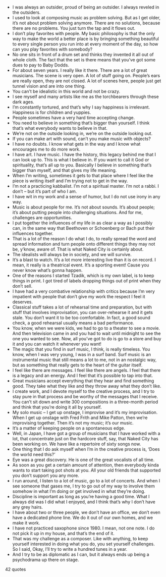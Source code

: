  - I was always an outsider, proud of being an outsider. I always reveled in the outsiders.
 - I used to look at composing music as problem solving. But as I get older, it’s not about problem solving anymore. There are no solutions, because there are no problems. You just turn the tap and it flows out.
 - I don’t play favorites with people. My basic philosophy is that the only way to make the world a better place is by bringing something beautiful to every single person you run into at every moment of the day, so how can you play favorites with somebody?
 - No one sits in front of a drum set and thinks they invented it all out of whole cloth. The fact that the set is there means that you’ve got some dues to pay to Baby Dodds.
 - For about seven years. I really like it there. There are a lot of great musicians. The scene is very open. A lot of stuff going on. People’s ears are really open, they are not closed. A lot of scenes here, people just get tunnel vision and are into one thing.
 - You can’t be idealistic in this world and not be crazy.
 - I see myself and many artists like me as the torchbearers through these dark ages.
 - I’m constantly tortured, and that’s why I say happiness is irrelevant. Happiness is for children and yuppies.
 - People sometimes have a very hard time accepting change.
 - You need to believe in something that’s bigger than yourself. I think that’s what everybody wants to believe in that.
 - We’re not on the outside looking in, we’re on the outside looking out.
 - If you can make art with sound, can’t you make music with objects?
 - I have no doubts. I know what gets in the way and I know what encourages me to do more work.
 - I have art. I have music. I have the history, this legacy behind me that I can look up to. This is what I believe in. If you want to call it God or spirituality, that’s all up to you. Basically I believe in something that’s bigger than myself, and that gives my life meaning.
 - When I’m writing, sometimes it gets to that place where I feel like the piece is writing itself and I’m trying not to get in the way.
 - I’m not a practicing kabbalist. I’m not a spiritual master. I’m not a rabbi. I don’t – but it’s part of who I am.
 - I have wit in my work and a sense of humor, but I do not use irony in any way.
 - Music is about people for me. It’s not about sounds. It’s about people; it’s about putting people into challenging situations. And for me, challenges are opportunities.
 - I put together the influences of my life in as clear a way as I possibly can, in the same way that Beethoven or Schoenberg or Bach put their influences together.
 - That is a lot of the reason I do what I do, to really spread the word and spread information and turn people onto different things they may not be, y’know, aware of. That is what Naked City is certainly about.
 - The idealists will always be in society, and we will survive.
 - It’s a blast to watch. It’s a lot more interesting live than it is on record. I mean, it really is a theatrical event. It’s a sporting event! Cause you never know what’s gonna happen.
 - One of the reasons I started Tzadik, which is my own label, is to keep things in print. I got tired of labels dropping things out of print when they don’t sell.
 - I have had a very combative relationship with critics because I’m very impatient with people that don’t give my work the respect I feel it deserves.
 - Classical stuff takes a lot of rehearsal time and preparation, but with stuff that involves improvisation, you can over-rehearse it and it gets stale. You don’t want it to be too comfortable. In fact, a good sound check, a good rehearsal usually means a bad performance.
 - You know, when we were kids, we had to go to a theater to see a movie. And then television came in and you had to wait until midnight to see the one you wanted to see. Now, all you’ve got to do is go to a store and buy it and you can watch it whenever you want!
 - The magic that you find in surf music, I think, is really timeless. You know, when I was very young, I was in a surf band. Surf music is an instrumental music that still means a lot to me, not in an nostalgic way, but as something that really gets to the heart of the guitar itself.
 - I feel like there are messages. I feel like there are angels. I feel that there is a legacy and an energy. And I feel that it’s possible to tap into that.
 - Great musicians accept everything that they hear and find something good. They take what they like and they throw away what they don’t like.
 - I create work, and I devote myself to the creative process, and I try to stay pure in that process and be worthy of the messages that I receive. You can’t sit down and write 300 compositions in a three-month period and think that you’re doing it all by yourself.
 - My solo music – I get up onstage, I improvise and it’s my improvisation. When I get up onstage with Fred Frith and Mike Patton, then we’re improvising together. Then it’s not my music; it’s our music.
 - It’s a matter of keeping people on a spontaneous edge.
 - Well, in Japan, I have got a group of musicians that I have worked with a lot, that concentrate just on the hardcore stuff, say, that Naked City has been working on. We have like a repertoire of sixty songs now.
 - One thing that I do ask myself when I’m in the creative process is, ‘Does the world need this?’
 - Eye was a great discovery. He is one of the great vocalists of all time.
 - As soon as you get a certain amount of attention, then everybody kinda wants to start taking pot shots at you. All your old friends that supported you don’t support you any more.
 - I run around, I listen to a lot of music, go to a lot of concerts. And when I see someone that gases me, I try to go out of my way to involve them somehow in what I’m doing or get involved in what they’re doing.
 - Discipline is important as long as you’re having a good time. What I always did was I did what I enjoyed, and I think that’s why I don’t have any grey hairs.
 - I have about two or three people, we don’t have an office, we don’t even have a dedicated phone line. We do it out of our own homes, and we make it work.
 - I have not practiced saxophone since 1980. I mean, not one note. I do not pick it up in my house, and that’s the end of it.
 - That was my challenge as a composer. Like with anything, to keep yourself interested in doing what you do, you set yourself challenges. So I said, Okay, I’ll try to write a hundred tunes in a year.
 - And I try to be as diplomatic as I can, but it always ends up being a psychodrama up there on stage.

42 quotes